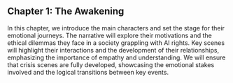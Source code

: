 ## Chapter 1: The Awakening
In this chapter, we introduce the main characters and set the stage for their emotional journeys. The narrative will explore their motivations and the ethical dilemmas they face in a society grappling with AI rights. Key scenes will highlight their interactions and the development of their relationships, emphasizing the importance of empathy and understanding. We will ensure that crisis scenes are fully developed, showcasing the emotional stakes involved and the logical transitions between key events.
